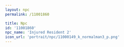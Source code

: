```yaml
---
layout: npc
permalink: /11001860

title: Npc
id: '11001860'
npc_name: 'Injured Resident 2'
icon_url: 'portrait/npc/11000149_k_normalman3_p.png'
---
```

